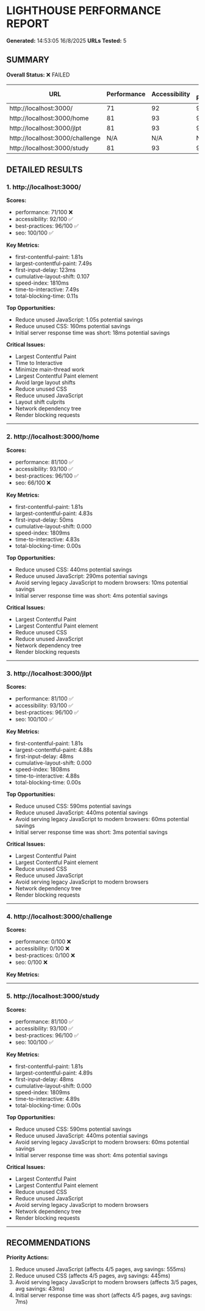 # LIGHTHOUSE PERFORMANCE REPORT

**Generated:** 14:53:05 16/8/2025
**URLs Tested:** 5

## SUMMARY

**Overall Status:** ❌ FAILED

| URL | Performance | Accessibility | Best Practices | SEO | Status |
|-----|-------------|---------------|----------------|-----|--------|
| http://localhost:3000/ | 71 | 92 | 96 | 100 | ❌ |
| http://localhost:3000/home | 81 | 93 | 96 | 66 | ❌ |
| http://localhost:3000/jlpt | 81 | 93 | 96 | 100 | ✅ |
| http://localhost:3000/challenge | N/A | N/A | N/A | N/A | ❌ |
| http://localhost:3000/study | 81 | 93 | 96 | 100 | ✅ |

## DETAILED RESULTS

### 1. http://localhost:3000/

**Scores:**
- performance: 71/100 ❌
- accessibility: 92/100 ✅
- best-practices: 96/100 ✅
- seo: 100/100 ✅

**Key Metrics:**
- first-contentful-paint: 1.81s
- largest-contentful-paint: 7.49s
- first-input-delay: 123ms
- cumulative-layout-shift: 0.107
- speed-index: 1810ms
- time-to-interactive: 7.49s
- total-blocking-time: 0.11s

**Top Opportunities:**
- Reduce unused JavaScript: 1.05s potential savings
- Reduce unused CSS: 160ms potential savings
- Initial server response time was short: 18ms potential savings

**Critical Issues:**
- Largest Contentful Paint
- Time to Interactive
- Minimize main-thread work
- Largest Contentful Paint element
- Avoid large layout shifts
- Reduce unused CSS
- Reduce unused JavaScript
- Layout shift culprits
- Network dependency tree
- Render blocking requests

---

### 2. http://localhost:3000/home

**Scores:**
- performance: 81/100 ✅
- accessibility: 93/100 ✅
- best-practices: 96/100 ✅
- seo: 66/100 ❌

**Key Metrics:**
- first-contentful-paint: 1.81s
- largest-contentful-paint: 4.83s
- first-input-delay: 50ms
- cumulative-layout-shift: 0.000
- speed-index: 1809ms
- time-to-interactive: 4.83s
- total-blocking-time: 0.00s

**Top Opportunities:**
- Reduce unused CSS: 440ms potential savings
- Reduce unused JavaScript: 290ms potential savings
- Avoid serving legacy JavaScript to modern browsers: 10ms potential savings
- Initial server response time was short: 4ms potential savings

**Critical Issues:**
- Largest Contentful Paint
- Largest Contentful Paint element
- Reduce unused CSS
- Reduce unused JavaScript
- Network dependency tree
- Render blocking requests

---

### 3. http://localhost:3000/jlpt

**Scores:**
- performance: 81/100 ✅
- accessibility: 93/100 ✅
- best-practices: 96/100 ✅
- seo: 100/100 ✅

**Key Metrics:**
- first-contentful-paint: 1.81s
- largest-contentful-paint: 4.88s
- first-input-delay: 48ms
- cumulative-layout-shift: 0.000
- speed-index: 1808ms
- time-to-interactive: 4.88s
- total-blocking-time: 0.00s

**Top Opportunities:**
- Reduce unused CSS: 590ms potential savings
- Reduce unused JavaScript: 440ms potential savings
- Avoid serving legacy JavaScript to modern browsers: 60ms potential savings
- Initial server response time was short: 3ms potential savings

**Critical Issues:**
- Largest Contentful Paint
- Largest Contentful Paint element
- Reduce unused CSS
- Reduce unused JavaScript
- Avoid serving legacy JavaScript to modern browsers
- Network dependency tree
- Render blocking requests

---

### 4. http://localhost:3000/challenge

**Scores:**
- performance: 0/100 ❌
- accessibility: 0/100 ❌
- best-practices: 0/100 ❌
- seo: 0/100 ❌

**Key Metrics:**

---

### 5. http://localhost:3000/study

**Scores:**
- performance: 81/100 ✅
- accessibility: 93/100 ✅
- best-practices: 96/100 ✅
- seo: 100/100 ✅

**Key Metrics:**
- first-contentful-paint: 1.81s
- largest-contentful-paint: 4.89s
- first-input-delay: 48ms
- cumulative-layout-shift: 0.000
- speed-index: 1809ms
- time-to-interactive: 4.89s
- total-blocking-time: 0.00s

**Top Opportunities:**
- Reduce unused CSS: 590ms potential savings
- Reduce unused JavaScript: 440ms potential savings
- Avoid serving legacy JavaScript to modern browsers: 60ms potential savings
- Initial server response time was short: 4ms potential savings

**Critical Issues:**
- Largest Contentful Paint
- Largest Contentful Paint element
- Reduce unused CSS
- Reduce unused JavaScript
- Avoid serving legacy JavaScript to modern browsers
- Network dependency tree
- Render blocking requests

---

## RECOMMENDATIONS

**Priority Actions:**
1. Reduce unused JavaScript (affects 4/5 pages, avg savings: 555ms)
2. Reduce unused CSS (affects 4/5 pages, avg savings: 445ms)
3. Avoid serving legacy JavaScript to modern browsers (affects 3/5 pages, avg savings: 43ms)
4. Initial server response time was short (affects 4/5 pages, avg savings: 7ms)
